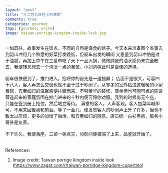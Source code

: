 ```yaml
---
layout: "post"
title: "十二月九日在小刘清粥"
comments: true
categories: gourmet
tags: [gourmet, write]
image: taiwan-porrige-kingdom-inside-look.jpg
---
```


一如既往，故事发生在饭点。不同的自然是谋食的馆子。今天本来准备图个省事去到韶山冲用几个熟悉的好菜打发晚饭，但驱车出发的瞬间
又思量到韶山冲怕是过于油腻，再加上中午在三番市吃了天下一品火锅，微微肿胀的油水感仍未完全散去，我便转念想去一个清淡一点的餐馆。小刘清粥此时是最佳的选择。
<br/>
<br/>
驱车很快便到了，推门进入，招呼你的首先是一道挡屏； 店面不是很大，可容四十八人，客人再怎么交谈也就不至于过于吵闹了。从寒冬的室外钻进这暖暖的小家餐馆，宾至如归的温馨感便扑面而来。不够奢华的装修，简单但也可圈可点的陈设营造起来的家庭氛围在推门进来的十秒内便可将你劝服。我到的时候尚无空座， 只能在签到册上抢位，然后站立等待。 满堂的客人，人声客观。客人加菜叫喊即可，不用来回餐桌和前台。等了一会儿，便发觉客人的吵闹声上升了许多，但也不致太过厌烦，更多的加增了融洽，和宾至如归的随意。店员统一白衫黑裤，服务小哥甚是友善。
<br/>
<br/>
不下许久，我便落座，三菜一粥点完，顷刻间便被端了上来，品鉴就开始了。
<br/>
<br/>
<br/>
References:<br/>
1. Image credit: Taiwan porrige kingdom inside look (https://www.zagat.com/r/taiwan-porridge-kingdom-cupertino)
